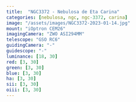 ```yaml
---
title:  "NGC3372 - Nebulosa de Eta Carina"
categories: [nebulosa, ngc, ngc-3372, carina]
image: "/assets/images/NGC3372-2023-01-14.jpg"
mount: "iOptron CEM26"
imagingCamera: "ZWO ASI294MM"
telescope: "GSO RC6"
guidingCamera: "-"
guidescope: "-"
luminance: [18, 30]
red: [3, 30]
green: [3, 30]
blue: [3, 30]
ha: [3, 30]
sii: [3, 30]
oiii: [3, 30]
---
```

